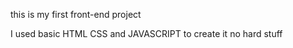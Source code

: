 this is my first front-end project

I used basic HTML CSS and JAVASCRIPT to create it
no hard stuff

